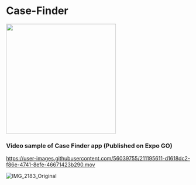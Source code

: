 # Case-Finder

<img src="./animated.GIF" height=300> 

### Video sample of Case Finder app (Published on Expo GO)

https://user-images.githubusercontent.com/56039755/211195611-d1618dc2-f86e-4741-8efe-46671423b290.mov

![IMG_2183_Original](https://user-images.githubusercontent.com/56039755/211195607-89902acd-f592-419e-b4e5-99332c831316.PNG)
